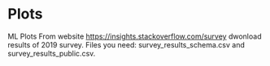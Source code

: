 # Plots
ML Plots
From website https://insights.stackoverflow.com/survey dwonload results of 2019 survey.
Files you need: survey_results_schema.csv and survey_results_public.csv.

